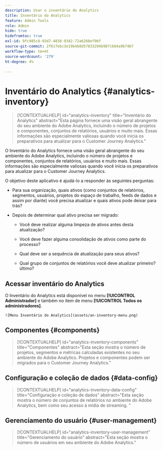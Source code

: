 ```yaml
---
description: Usar o inventário do Analytics
title: Inventário do Analytics
feature: Admin Tools
role: Admin
hide: true
hidefromtoc: true
exl-id: 9fc985c8-93d7-4838-9342-72a6268ef96f
source-git-commit: 2f61febc3e19b4b8d57833204b987cb64a9b7467
workflow-type: tm+mt
source-wordcount: '279'
ht-degree: 4%

---
```


# Inventário do Analytics {#analytics-inventory}

<!-- markdownlint-disable MD034 -->

>[!CONTEXTUALHELP]
>id="analytics-inventory"
>title="Inventário do Analytics"
>abstract="Esta página fornece uma visão geral abrangente do seu ambiente do Adobe Analytics, incluindo o número de projetos e componentes, conjuntos de relatórios, usuários e muito mais. Essas informações são especialmente valiosas quando você inicia os preparativos para atualizar para o Customer Journey Analytics."

<!-- markdownlint-enable MD034 -->

O Inventário do Analytics fornece uma visão geral abrangente do seu ambiente do Adobe Analytics, incluindo o número de projetos e componentes, conjuntos de relatórios, usuários e muito mais. Essas informações são especialmente valiosas quando você inicia os preparativos para atualizar para o Customer Journey Analytics.

O objetivo deste aplicativo é ajudá-lo a responder às seguintes perguntas:

* Para sua organização, quais ativos (como conjuntos de relatórios, segmentos, usuários, projetos do espaço de trabalho, feeds de dados e assim por diante) você precisa atualizar e quais ativos pode deixar para trás?

* Depois de determinar qual ativo precisa ser migrado:

   * Você deve realizar alguma limpeza de ativos antes desta atualização?

   * Você deve fazer alguma consolidação de ativos como parte do processo?

   * Qual deve ser a sequência de atualização para seus ativos?

   * Qual grupo de conjuntos de relatórios você deve atualizar primeiro? último?

## Acessar inventário do Analytics

O Inventário do Analytics está disponível no menu **[!UICONTROL Administrador]** e também no item de menu **[!UICONTROL Todos os administradores]**.

    ![Menu Inventário do Analytics](assets/an-inventory-menu.png)


## Componentes {#components}

<!-- markdownlint-disable MD034 -->

>[!CONTEXTUALHELP]
>id="analytics-inventory-components"
>title="Componentes"
>abstract="Esta seção mostra o número de projetos, segmentos e métricas calculadas existentes no seu ambiente do Adobe Analytics. Projetos e componentes podem ser migrados para o Customer Journey Analytics."

<!-- markdownlint-enable MD034 -->


## Configuração e coleção de dados {#data-config}

<!-- markdownlint-disable MD034 -->

>[!CONTEXTUALHELP]
>id="analytics-inventory-data-config"
>title="Configuração e coleção de dados"
>abstract="Esta seção mostra o número de conjuntos de relatórios no ambiente do Adobe Analytics, bem como seu acesso à mídia de streaming. "

<!-- markdownlint-enable MD034 -->


## Gerenciamento do usuário {#user-management}

<!-- markdownlint-disable MD034 -->

>[!CONTEXTUALHELP]
>id="analytics-inventory-user-management"
>title="Gerenciamento do usuário"
>abstract="Esta seção mostra o número de usuários em seu ambiente do Adobe Analytics."

<!-- markdownlint-enable MD034 -->
